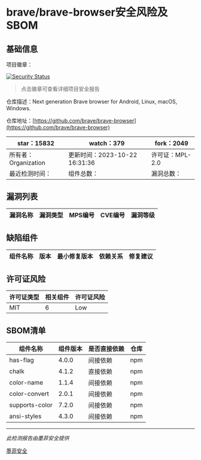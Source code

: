 # brave/brave-browser安全风险及SBOM

## 基础信息

项目徽章：

[![Security Status](https://www.murphysec.com/platform3/v31/badge/1716168110641905664.svg)](https://www.murphysec.com/console/report/1693331143520047104/1716168110641905664)

> 点击徽章可查看详细项目安全报告

仓库描述：Next generation Brave browser for Android, Linux, macOS, Windows.

仓库地址：[https://github.com/brave/brave-browser](https://github.com/brave/brave-browser)

| star：15832 | watch：379 | fork：2049 |
| ----------- | -------------- | ------------ |
| 所有者：Organization | 更新时间：2023-10-22 16:31:36 | 许可证：MPL-2.0 |
| 最近检测时间： | 组件总数： | 漏洞总数： |




## 漏洞列表

| 漏洞名称 | 漏洞类型 | MPS编号 | CVE编号 | 漏洞等级 |
| ------- | ------ | ------- | ------ | ----- |





## 缺陷组件

| 组件名称 | 版本 | 最小修复版本 | 依赖关系 | 修复建议 |
| -------- | ---- | ------------ | -------- | -------- |





## 许可证风险

| 许可证类型 | 相关组件 | 许可证风险 |
| ---------- | -------- | ---------- |
|MIT|6|Low|




## SBOM清单

| 组件名称 | 组件版本 | 是否直接依赖 | 仓库 |
| -------- | -------- | ------------ | ---- |
|has-flag|4.0.0|间接依赖|npm|
|chalk|4.1.2|直接依赖|npm|
|color-name|1.1.4|间接依赖|npm|
|color-convert|2.0.1|间接依赖|npm|
|supports-color|7.2.0|间接依赖|npm|
|ansi-styles|4.3.0|间接依赖|npm|


------

*此检测报告由墨菲安全提供*

[墨菲安全](www.murphysec.com)